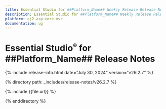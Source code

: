 ```yaml
---
title: Essential Studio for ##Platform_Name## Weekly Release Release Notes  
description: Essential Studio for ##Platform_Name## Weekly Release Release Notes  
platform: ej2-asp-core-mvc
documentation: ug
---
```


# Essential Studio<sup style="font-size:70%">&reg;</sup> for ##Platform_Name##  Release Notes  

{% include release-info.html date="July 30, 2024"  version="v26.2.7" %}

{% directory path: _includes/release-notes/v26.2.7 %}

{% include {{file.url}} %}

{% enddirectory %}